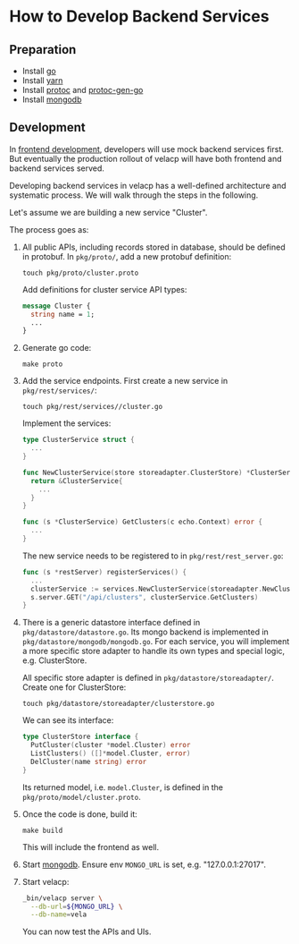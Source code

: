 # How to Develop Backend Services

## Preparation

- Install [go](https://golang.org/dl/)
- Install [yarn](https://yarnpkg.com/)
- Install [protoc](https://grpc.io/docs/protoc-installation/) and [protoc-gen-go](https://grpc.io/docs/languages/go/quickstart/#prerequisites)
- Install [mongodb](https://docs.mongodb.com/manual/tutorial/install-mongodb-on-ubuntu/#install-mongodb-community-edition)

## Development

In [frontend development](./frontend.md), developers will use mock backend services first.
But eventually the production rollout of velacp will have both frontend and backend services served.

Developing backend services in velacp has a well-defined architecture and systematic process. We will walk through the steps in the following.

Let's assume we are building a new service "Cluster".

The process goes as:

1. All public APIs, including records stored in database, should be defined in protobuf. In `pkg/proto/`, add a new protobuf definition:

   ```
   touch pkg/proto/cluster.proto
   ```

   Add definitions for cluster service API types:

   ```protobuf
   message Cluster {
     string name = 1;
     ...
   }
   ```

1. Generate go code:

   ```
   make proto
   ```

1. Add the service endpoints. First create a new service in `pkg/rest/services/`:

   ```
   touch pkg/rest/services//cluster.go
   ```

   Implement the services:

   ```go
   type ClusterService struct {
     ...
   }

   func NewClusterService(store storeadapter.ClusterStore) *ClusterService {
     return &ClusterService{
       ...
     }
   }

   func (s *ClusterService) GetClusters(c echo.Context) error {
     ...
   }
   ```

   The new service needs to be registered to in `pkg/rest/rest_server.go`:

   ```go
   func (s *restServer) registerServices() {
     ...
     clusterService := services.NewClusterService(storeadapter.NewClusterStore(s.ds))
     s.server.GET("/api/clusters", clusterService.GetClusters)
   }
   ```

1. There is a generic datastore interface defined in `pkg/datastore/datastore.go`. Its mongo backend is implemented in `pkg/datastore/mongodb/mongodb.go`. For each service, you will implement a more specific store adapter to handle its own types and special logic, e.g. ClusterStore.

   All specific store adapter is defined in `pkg/datastore/storeadapter/`. Create one for ClusterStore:

   ```
   touch pkg/datastore/storeadapter/clusterstore.go
   ```

   We can see its interface:

   ```go
   type ClusterStore interface {
     PutCluster(cluster *model.Cluster) error
     ListClusters() ([]*model.Cluster, error)
     DelCluster(name string) error
   }
   ```

   Its returned model, i.e. `model.Cluster`, is defined in the `pkg/proto/model/cluster.proto`.

1. Once the code is done, build it:

   ```
   make build
   ```

   This will include the frontend as well.

1. Start [mongodb](https://docs.mongodb.com/manual/tutorial/install-mongodb-on-ubuntu/#run-mongodb-community-edition).
   Ensure env `MONGO_URL` is set, e.g. "127.0.0.1:27017".

1. Start velacp:

   ```bash
   _bin/velacp server \
     --db-url=${MONGO_URL} \
     --db-name=vela
   ```

   You can now test the APIs and UIs.
